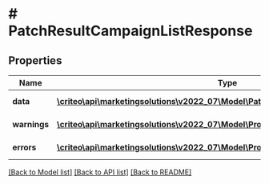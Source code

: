 # # PatchResultCampaignListResponse

## Properties

Name | Type | Description | Notes
------------ | ------------- | ------------- | -------------
**data** | [**\criteo\api\marketingsolutions\v2022_07\Model\PatchResultCampaignReadResource[]**](PatchResultCampaignReadResource.md) |  | [optional] [readonly]
**warnings** | [**\criteo\api\marketingsolutions\v2022_07\Model\ProblemDetails[]**](ProblemDetails.md) |  | [optional] [readonly]
**errors** | [**\criteo\api\marketingsolutions\v2022_07\Model\ProblemDetails[]**](ProblemDetails.md) |  | [optional] [readonly]

[[Back to Model list]](../../README.md#models) [[Back to API list]](../../README.md#endpoints) [[Back to README]](../../README.md)
